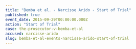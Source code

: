 ```yaml
---
title: "Bemba et al. - Narcisse Arido - Start of Trial"
published: true
event_date: 2015-09-29T00:00:00.000Z
action: "Start of Trial"
case: the-prosecutor-v-bemba-et-al
accused: narcisse-arido
slug: bemba-et-al-events-narcisse-arido-start-of-trial
---
```


